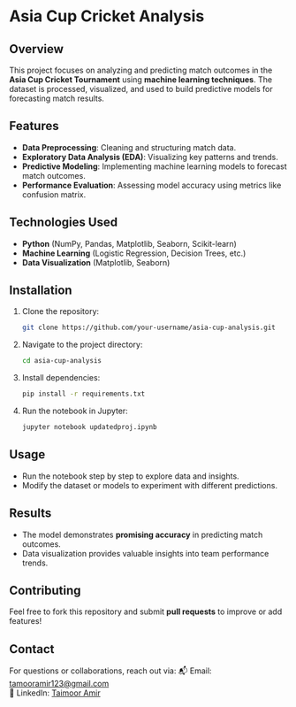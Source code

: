 # Asia Cup Cricket Analysis

## Overview
This project focuses on analyzing and predicting match outcomes in the **Asia Cup Cricket Tournament** using **machine learning techniques**. The dataset is processed, visualized, and used to build predictive models for forecasting match results.

## Features
- **Data Preprocessing**: Cleaning and structuring match data.
- **Exploratory Data Analysis (EDA)**: Visualizing key patterns and trends.
- **Predictive Modeling**: Implementing machine learning models to forecast match outcomes.
- **Performance Evaluation**: Assessing model accuracy using metrics like confusion matrix.

## Technologies Used
- **Python** (NumPy, Pandas, Matplotlib, Seaborn, Scikit-learn)
- **Machine Learning** (Logistic Regression, Decision Trees, etc.)
- **Data Visualization** (Matplotlib, Seaborn)

## Installation
1. Clone the repository:
   ```bash
   git clone https://github.com/your-username/asia-cup-analysis.git
   ```
2. Navigate to the project directory:
   ```bash
   cd asia-cup-analysis
   ```
3. Install dependencies:
   ```bash
   pip install -r requirements.txt
   ```
4. Run the notebook in Jupyter:
   ```bash
   jupyter notebook updatedproj.ipynb
   ```

## Usage
- Run the notebook step by step to explore data and insights.
- Modify the dataset or models to experiment with different predictions.

## Results
- The model demonstrates **promising accuracy** in predicting match outcomes.
- Data visualization provides valuable insights into team performance trends.

## Contributing
Feel free to fork this repository and submit **pull requests** to improve or add features!

## Contact
For questions or collaborations, reach out via:
📬 Email: tamooramir123@gmail.com  
🔗 LinkedIn: [Taimoor Amir](https://linkedin.com/in/taimoor-amir-339790280)

